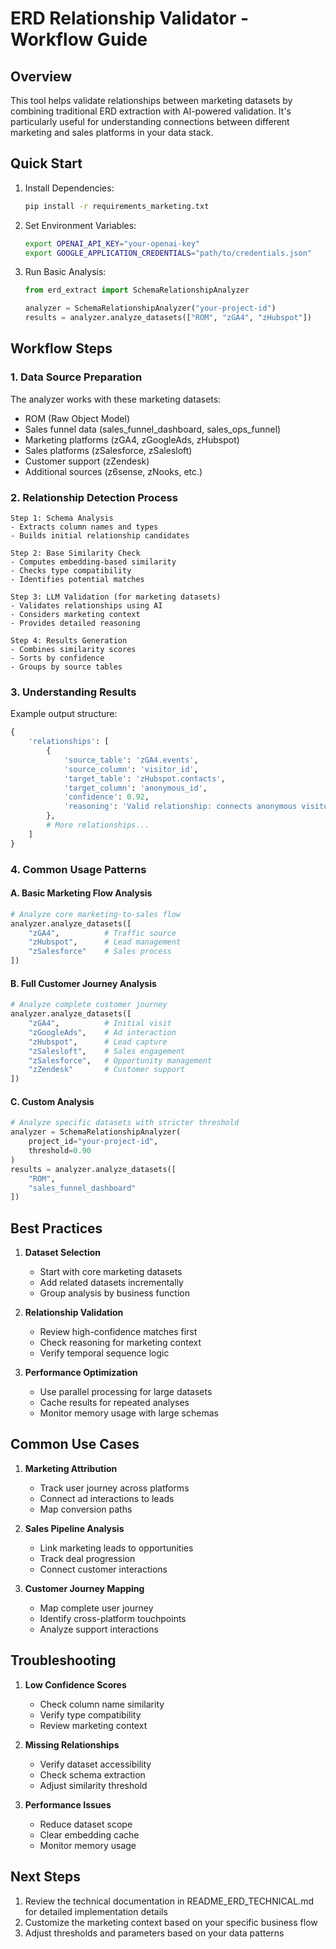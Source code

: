 # ERD Relationship Validator - Workflow Guide

## Overview

This tool helps validate relationships between marketing datasets by combining traditional ERD extraction with AI-powered validation. It's particularly useful for understanding connections between different marketing and sales platforms in your data stack.

## Quick Start

1. Install Dependencies:
   ```bash
   pip install -r requirements_marketing.txt
   ```

2. Set Environment Variables:
   ```bash
   export OPENAI_API_KEY="your-openai-key"
   export GOOGLE_APPLICATION_CREDENTIALS="path/to/credentials.json"
   ```

3. Run Basic Analysis:
   ```python
   from erd_extract import SchemaRelationshipAnalyzer
   
   analyzer = SchemaRelationshipAnalyzer("your-project-id")
   results = analyzer.analyze_datasets(["ROM", "zGA4", "zHubspot"])
   ```

## Workflow Steps

### 1. Data Source Preparation

The analyzer works with these marketing datasets:
- ROM (Raw Object Model)
- Sales funnel data (sales_funnel_dashboard, sales_ops_funnel)
- Marketing platforms (zGA4, zGoogleAds, zHubspot)
- Sales platforms (zSalesforce, zSalesloft)
- Customer support (zZendesk)
- Additional sources (z6sense, zNooks, etc.)

### 2. Relationship Detection Process

```
Step 1: Schema Analysis
- Extracts column names and types
- Builds initial relationship candidates

Step 2: Base Similarity Check
- Computes embedding-based similarity
- Checks type compatibility
- Identifies potential matches

Step 3: LLM Validation (for marketing datasets)
- Validates relationships using AI
- Considers marketing context
- Provides detailed reasoning

Step 4: Results Generation
- Combines similarity scores
- Sorts by confidence
- Groups by source tables
```

### 3. Understanding Results

Example output structure:
```python
{
    'relationships': [
        {
            'source_table': 'zGA4.events',
            'source_column': 'visitor_id',
            'target_table': 'zHubspot.contacts',
            'target_column': 'anonymous_id',
            'confidence': 0.92,
            'reasoning': 'Valid relationship: connects anonymous visitor tracking to lead identification'
        },
        # More relationships...
    ]
}
```

### 4. Common Usage Patterns

#### A. Basic Marketing Flow Analysis
```python
# Analyze core marketing-to-sales flow
analyzer.analyze_datasets([
    "zGA4",          # Traffic source
    "zHubspot",      # Lead management
    "zSalesforce"    # Sales process
])
```

#### B. Full Customer Journey Analysis
```python
# Analyze complete customer journey
analyzer.analyze_datasets([
    "zGA4",          # Initial visit
    "zGoogleAds",    # Ad interaction
    "zHubspot",      # Lead capture
    "zSalesloft",    # Sales engagement
    "zSalesforce",   # Opportunity management
    "zZendesk"       # Customer support
])
```

#### C. Custom Analysis
```python
# Analyze specific datasets with stricter threshold
analyzer = SchemaRelationshipAnalyzer(
    project_id="your-project-id",
    threshold=0.90
)
results = analyzer.analyze_datasets([
    "ROM",
    "sales_funnel_dashboard"
])
```

## Best Practices

1. **Dataset Selection**
   - Start with core marketing datasets
   - Add related datasets incrementally
   - Group analysis by business function

2. **Relationship Validation**
   - Review high-confidence matches first
   - Check reasoning for marketing context
   - Verify temporal sequence logic

3. **Performance Optimization**
   - Use parallel processing for large datasets
   - Cache results for repeated analyses
   - Monitor memory usage with large schemas

## Common Use Cases

1. **Marketing Attribution**
   - Track user journey across platforms
   - Connect ad interactions to leads
   - Map conversion paths

2. **Sales Pipeline Analysis**
   - Link marketing leads to opportunities
   - Track deal progression
   - Connect customer interactions

3. **Customer Journey Mapping**
   - Map complete user journey
   - Identify cross-platform touchpoints
   - Analyze support interactions

## Troubleshooting

1. **Low Confidence Scores**
   - Check column name similarity
   - Verify type compatibility
   - Review marketing context

2. **Missing Relationships**
   - Verify dataset accessibility
   - Check schema extraction
   - Adjust similarity threshold

3. **Performance Issues**
   - Reduce dataset scope
   - Clear embedding cache
   - Monitor memory usage

## Next Steps

1. Review the technical documentation in README_ERD_TECHNICAL.md for detailed implementation details
2. Customize the marketing context based on your specific business flow
3. Adjust thresholds and parameters based on your data patterns
